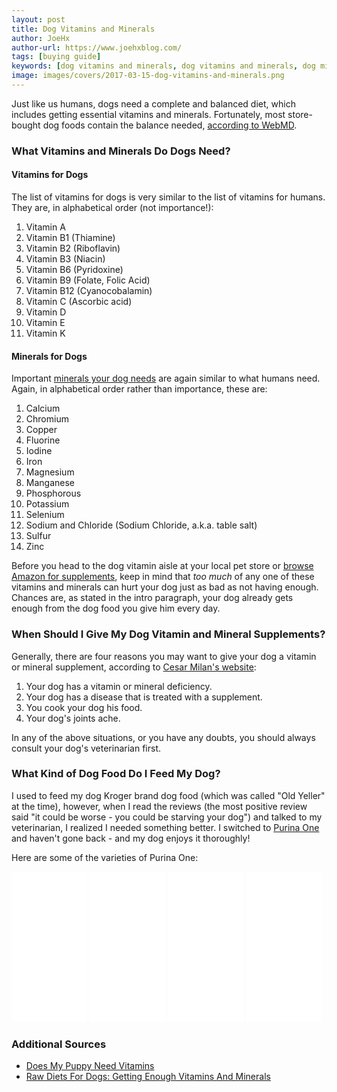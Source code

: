 ```yaml
---
layout: post
title: Dog Vitamins and Minerals
author: JoeHx
author-url: https://www.joehxblog.com/
tags: [buying guide]
keywords: [dog vitamins and minerals, dog vitamins and minerals, dog minerals, what vitamins and minerals do dogs need, what vitamins do dogs need, what minerals do dogs need, vitamins for dogs, minerals for dogs, vitamins and minerals for dogs]
image: images/covers/2017-03-15-dog-vitamins-and-minerals.png
---
```


Just like us humans, dogs need a complete and balanced diet, which includes getting essential vitamins and minerals. Fortunately, most store-bought dog foods contain the balance needed, [according to WebMD](http://pets.webmd.com/dogs/guide/dog-vitamins-and-supplements).

<style>
iframe {
  width: 24%;
  min-width: 120px;
  height: 240px;
}
</style>

### What Vitamins and Minerals Do Dogs Need?

#### Vitamins for Dogs

The list of vitamins for dogs is very similar to the list of vitamins for humans. They are, in alphabetical order (not importance!):

1. Vitamin A
2. Vitamin B1 (Thiamine)
3. Vitamin B2 (Riboflavin)
4. Vitamin B3 (Niacin)
5. Vitamin B6 (Pyridoxine)
6. Vitamin B9 (Folate, Folic Acid)
7. Vitamin B12 (Cyanocobalamin)
8. Vitamin C (Ascorbic acid)
9. Vitamin D
10. Vitamin E
11. Vitamin K

#### Minerals for Dogs

Important [minerals your dog needs](http://www.petmd.com/dog/nutrition/evr_dg_mineral-the_right_sources) are again similar to what humans need. Again, in alphabetical order rather than importance, these are:

1. Calcium
2. Chromium
3. Copper
4. Fluorine
5. Iodine
6. Iron
7. Magnesium
8. Manganese
9. Phosphorous
10. Potassium
11. Selenium
12. Sodium and Chloride (Sodium Chloride, a.k.a. table salt)
13. Sulfur
14. Zinc

Before you head to the dog vitamin aisle at your local pet store or [browse Amazon for supplements](http://amzn.to/2m1r6Ld), keep in mind that *too much* of any one of these vitamins and minerals can hurt your dog just as bad as not having enough. Chances are, as stated in the intro paragraph, your dog already gets enough from the dog food you give him every day.

### When Should I Give My Dog Vitamin and Mineral Supplements?

Generally, there are four reasons you may want to give your dog a vitamin or mineral supplement, according to [Cesar Milan's website](https://www.cesarsway.com/dog-care/nutrition/dog-vitamins-and-supplements):

1. Your dog has a vitamin or mineral deficiency.
2. Your dog has a disease that is treated with a supplement.
3. You cook your dog his food.
4. Your dog's joints ache.

In any of the above situations, or you have any doubts, you should always consult your dog's veterinarian first.

### What Kind of Dog Food Do I Feed My Dog?

I used to feed my dog Kroger brand dog food (which was called "Old Yeller" at the time), however, when I read the reviews (the most positive review said "it could be worse - you could be starving your dog") and talked to my veterinarian, I realized I needed something better. I switched to [Purina One](http://amzn.to/2nbdfSf) and haven't gone back - and my dog enjoys it thoroughly!

Here are some of the varieties of Purina One:

<iframe marginwidth="0" marginheight="0" scrolling="no" frameborder="0" src="//ws-na.amazon-adsystem.com/widgets/q?ServiceVersion=20070822&OneJS=1&Operation=GetAdHtml&MarketPlace=US&source=ss&ref=as_ss_li_til&ad_type=product_link&tracking_id=puppysnuggles-20&marketplace=amazon&region=US&placement=B009IOCCD2&asins=B009IOCCD2&linkId=cb85b1cf672254e207117a9e90d26023&show_border=true&link_opens_in_new_window=true"></iframe>
<iframe marginwidth="0" marginheight="0" scrolling="no" frameborder="0" src="//ws-na.amazon-adsystem.com/widgets/q?ServiceVersion=20070822&OneJS=1&Operation=GetAdHtml&MarketPlace=US&source=ss&ref=as_ss_li_til&ad_type=product_link&tracking_id=puppysnuggles-20&marketplace=amazon&region=US&placement=B008MKI7KU&asins=B008MKI7KU&linkId=c53bda738184bc9421a9fafd29a8f39c&show_border=true&link_opens_in_new_window=true"></iframe>
<iframe marginwidth="0" marginheight="0" scrolling="no" frameborder="0" src="//ws-na.amazon-adsystem.com/widgets/q?ServiceVersion=20070822&OneJS=1&Operation=GetAdHtml&MarketPlace=US&source=ss&ref=as_ss_li_til&ad_type=product_link&tracking_id=puppysnuggles-20&marketplace=amazon&region=US&placement=B008K2YJFW&asins=B008K2YJFW&linkId=88c73873f4134769885512d791190d87&show_border=true&link_opens_in_new_window=true"></iframe>
<iframe marginwidth="0" marginheight="0" scrolling="no" frameborder="0" src="//ws-na.amazon-adsystem.com/widgets/q?ServiceVersion=20070822&OneJS=1&Operation=GetAdHtml&MarketPlace=US&source=ss&ref=as_ss_li_til&ad_type=product_link&tracking_id=puppysnuggles-20&marketplace=amazon&region=US&placement=B0094RVTFA&asins=B0094RVTFA&linkId=dbe9582b20d6010bbdc519f9f35b46af&show_border=true&link_opens_in_new_window=true"></iframe>

### Additional Sources

* [Does My Puppy Need Vitamins](https://www.banfield.com/pet-healthcare/additional-resources/ask-a-vet/does-my-puppy-need-vitamins)
* [Raw Diets For Dogs: Getting Enough Vitamins And Minerals](http://www.dogsnaturallymagazine.com/raw-diets-for-dogs-getting-enough-vitamins-and-minerals/)

